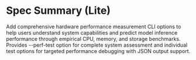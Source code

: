 # Spec Summary (Lite)

Add comprehensive hardware performance measurement CLI options to help users understand system capabilities and predict model inference performance through empirical CPU, memory, and storage benchmarks. Provides --perf-test option for complete system assessment and individual test options for targeted performance debugging with JSON output support.